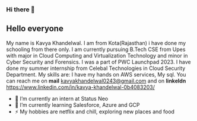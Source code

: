 ### Hi there 👋
## Hello everyone

<!--
**kavya-k243/kavya-k243** is a ✨ _special_ ✨ repository because its `README.md` (this file) appears on your GitHub profile.
-->
My name is Kavya Khandelwal. I am from Kota(Rajasthan) i have done my schooling from there only. I am currently pursuing B.Tech CSE from Upes with major in Cloud Computing and Virtualization Technology and minor in Cyber Security and Forensics. I was a part of PWC Launchpad 2023. I have done my summer internship from Celebal Technologies in Cloud Security Department. 
My skills are: I have my hands on AWS services,  My sql. You can reach me on **mail** kavyakhandelwal0243@gmail.com and on **linkeldn** https://www.linkedin.com/in/kavya-khandelwal-0b4083203/


- 🔭 I’m currently an intern at Status Neo
- 🌱 I’m currently learning Salesforce, Azure and GCP
- ⚡ My hobbies are netflix and chill, exploring new places and food


